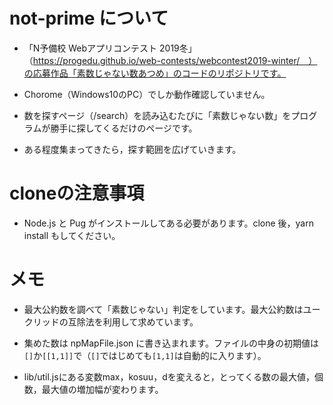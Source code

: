 # not-prime について
- 「N予備校 Webアプリコンテスト 2019冬」（https://progedu.github.io/web-contests/webcontest2019-winter/　）の応募作品「素数じゃない数あつめ」のコードのリポジトリです。

- Chorome（Windows10のPC）でしか動作確認していません。

- 数を探すページ（/search）を読み込むたびに「素数じゃない数」をプログラムが勝手に探してくるだけのページです。

- ある程度集まってきたら，探す範囲を広げていきます。

# cloneの注意事項 
- Node.js と Pug がインストールしてある必要があります。clone 後，yarn install もしてください。
 
# メモ
- 最大公約数を調べて「素数じゃない」判定をしています。最大公約数はユークリッドの互除法を利用して求めています。

- 集めた数は npMapFile.json に書き込まれます。ファイルの中身の初期値は`[]`か`[[1,1]]`で（`[]`ではじめても`[1,1]`は自動的に入ります）。

- lib/util.jsにある変数max，kosuu，dを変えると，とってくる数の最大値，個数，最大値の増加幅が変わります。